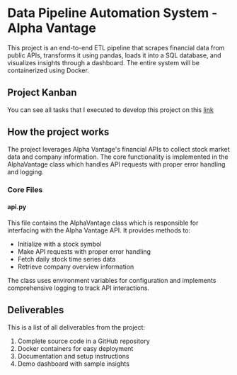 # Data Pipeline Automation System - Alpha Vantage

This project is an end-to-end ETL pipeline that scrapes financial data from public APIs, transforms it using pandas, loads it into a SQL database, and visualizes insights through a dashboard. The entire system will be containerized using Docker.

## Project Kanban 

You can see all tasks that I executed to develop this project on this [link](https://github.com/users/pdrals16/projects/1)

## How the project works

The project leverages Alpha Vantage's financial APIs to collect stock market data and company information. The core functionality is implemented in the AlphaVantage class which handles API requests with proper error handling and logging.

### Core Files

#### api.py

This file contains the AlphaVantage class which is responsible for interfacing with the Alpha Vantage API. It provides methods to:

* Initialize with a stock symbol
* Make API requests with proper error handling
* Fetch daily stock time series data
* Retrieve company overview information

The class uses environment variables for configuration and implements comprehensive logging to track API interactions.

## Deliverables

This is a list of all deliverables from the project:

1. Complete source code in a GitHub repository
2. Docker containers for easy deployment
3. Documentation and setup instructions
4. Demo dashboard with sample insights